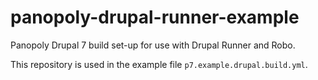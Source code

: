 panopoly-drupal-runner-example
=====

Panopoly Drupal 7 build set-up for use with Drupal Runner and Robo.

This repository is used in the example file `p7.example.drupal.build.yml`.
